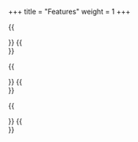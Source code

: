 +++
title = "Features"
weight = 1
+++

{{<section title="Smashing virus">}}
{{</section>}}

{{<section title="Evading fatty tissues">}}
{{</section>}}

{{<section title="Taking pills">}}
{{</section>}}